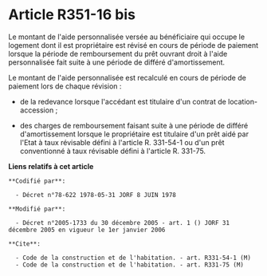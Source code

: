 # Article R351-16 bis

Le montant de l'aide personnalisée versée au bénéficiaire qui occupe le logement dont il est propriétaire est révisé en cours
de période de paiement lorsque la période de remboursement du prêt ouvrant droit à l'aide personnalisée fait suite à une
période de différé d'amortissement.

Le montant de l'aide personnalisée est recalculé en cours de période de paiement lors de chaque révision :

- de la redevance lorsque l'accédant est titulaire d'un contrat de location-accession ;

- des charges de remboursement faisant suite à une période de différé d'amortissement lorsque le propriétaire est titulaire
d'un prêt aidé par l'Etat à taux révisable défini à l'article R. 331-54-1 ou d'un prêt conventionné à taux révisable défini à
l'article R. 331-75.

**Liens relatifs à cet article**

	**Codifié par**:

	  - Décret n°78-622 1978-05-31 JORF 8 JUIN 1978

	**Modifié par**:

	  - Décret n°2005-1733 du 30 décembre 2005 - art. 1 () JORF 31 décembre 2005 en vigueur le 1er janvier 2006

	**Cite**:

	  - Code de la construction et de l'habitation. - art. R331-54-1 (M)
	  - Code de la construction et de l'habitation. - art. R331-75 (M)
